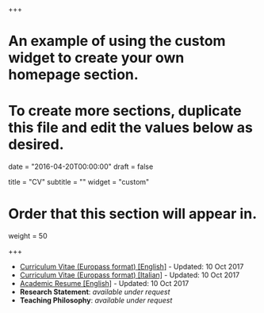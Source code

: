+++
# An example of using the custom widget to create your own homepage section.
# To create more sections, duplicate this file and edit the values below as desired.

date = "2016-04-20T00:00:00"
draft = false

title = "CV"
subtitle = ""
widget = "custom"

# Order that this section will appear in.
weight = 50

+++

- [Curriculum Vitae (Europass format) [English]](https://fmilotta.github.io/CV/CV-Europass-EN-100717.pdf) - Updated: 10 Oct 2017
- [Curriculum Vitae (Europass format) [Italian]](https://fmilotta.github.io/CV/CV-Europass-IT-071017.pdf) - Updated: 10 Oct 2017
- [Academic Resume [English]](https://fmilotta.github.io/CV/Resume-EN-100717.pdf) - Updated: 10 Oct 2017
- **Research Statement**: *available under request*
- **Teaching Philosophy**: *available under request*
